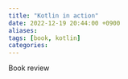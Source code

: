 ```yaml
---
title: "Kotlin in action"
date: 2022-12-19 20:44:00 +0900
aliases: 
tags: [book, kotlin]
categories: 
---
```


Book review
